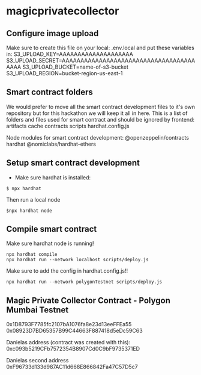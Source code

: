 # magicprivatecollector

## Configure image upload
Make sure to create this file on your local:
.env.local
and put these variables in:
S3_UPLOAD_KEY=AAAAAAAAAAAAAAAAAAAA
S3_UPLOAD_SECRET=AAAAAAAAAAAAAAAAAAAAAAAAAAAAAAAAAAAAAAAA
S3_UPLOAD_BUCKET=name-of-s3-bucket
S3_UPLOAD_REGION=bucket-region-us-east-1

## Smart contract folders
We would prefer to move all the smart contract development files to it's own repository but for this hackathon we will keep it all in here.
This is a list of folders and files used for smart contract and should be ignored by frontend:
artifacts
cache
contracts
scripts
hardhat.config.js

Node modules for smart contract development:
@openzeppelin/contracts
hardhat
@nomiclabs/hardhat-ethers

## Setup smart contract development
- Make sure hardhat is installed:

```
$ npx hardhat
```

Then run a local node

```
$npx hardhat node
```

## Compile smart contract
Make sure hardhat node is running!

```
npx hardhat compile
npx hardhat run --network localhost scripts/deploy.js
```

Make sure to add the config in hardhat.config.js!!
```
npx hardhat run --network polygonTestnet scripts/deploy.js

```
## Magic Private Collector Contract - Polygon Mumbai Testnet
0x1D8793F7785fc2107bA1076fa8e23d13eeFFEa55
0x08923D7BD65357B99C44663F887418d5eDc59C63

Danielas address (contract was created with this):
0xc093b5219CFb7572354B8907Cd0C9bF9735371ED

Danielas second address
0xF96733d133d987AC11d668E866842Fa47C57D5c7
